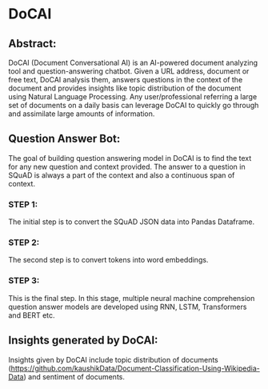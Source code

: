 # DoCAI

## Abstract:

DoCAI (Document Conversational AI) is an AI-powered document analyzing tool and question-answering chatbot. Given a URL address, document or free text, DoCAI analysis them, answers questions in the context of the document and provides insights like topic distribution of the document using Natural Language Processing. Any user/professional referring a large set of documents on a daily basis can leverage DoCAI to quickly go through and assimilate large amounts of information.

## Question Answer Bot:

The goal of building question answering model in DoCAI is to find the text for any new question and context provided. The answer to a question in SQuAD is always a part of the context and also a continuous span of context. 

### STEP 1:
The initial step is to convert the SQuAD JSON data into Pandas Dataframe. 

### STEP 2:
The second step is to convert tokens into word embeddings.

### STEP 3:
This is the final step. In this stage, multiple neural machine comprehension question answer models are developed using RNN, LSTM, Transformers and BERT etc.

## Insights generated by DoCAI:

Insights given by DoCAI include topic distribution of documents (https://github.com/kaushikData/Document-Classification-Using-Wikipedia-Data) and sentiment of documents.
